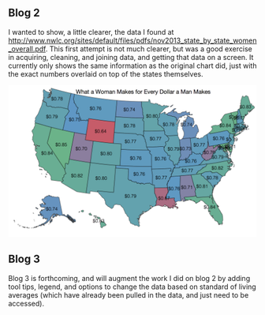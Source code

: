 ## Blog 2

I wanted to show, a little clearer, the data I found at http://www.nwlc.org/sites/default/files/pdfs/nov2013_state_by_state_women_overall.pdf.  This first attempt is not much clearer, but was a good exercise in acquiring, cleaning, and joining data, and getting that data on a screen.  It currently only shows the same information as the original chart did, just with the exact numbers overlaid on top of the states themselves.

![Blogpoast2](map.png)

## Blog 3

Blog 3 is forthcoming, and will augment the work I did on blog 2 by adding tool tips, legend, and options to change the data based on standard of living averages (which have already been pulled in the data, and just need to be accessed).